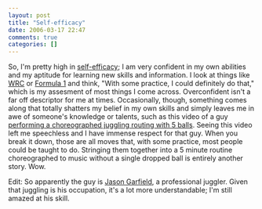 ```yaml
---
layout: post
title: "Self-efficacy"
date: 2006-03-17 22:47
comments: true
categories: []
---
```

So, I'm pretty high in [self-efficacy](http://en.wikipedia.org/wiki/Self-efficacy); I am very confident in my own abilities and my aptitude for learning new skills and information.  I look at things like [WRC](http://www.wrc.com) or [Formula 1](http://www.formula1.com) and think, "With some practice, I could definitely do that," which is my assesment of most things I come across.  Overconfident isn't a far off descriptor for me at times.  Occasionally, though, something comes along that totally shatters my belief in my own skills and simply leaves me in awe of someone's knowledge or talents, such as this video of a guy [performing a choreographed juggling routing with 5 balls](http://video.google.com/videoplay?docid=-6283096511750618839).  Seeing this video left me speechless and I have immense respect for that guy.  When you break it down, those are all moves that, with some practice, most people could be taught to do.  Stringing them together into a 5 minute routine choreographed to music without a single dropped ball is entirely another story.  Wow.

Edit: So apparently the guy is [Jason Garfield](http://en.wikipedia.org/wiki/Jason_Garfield), a professional juggler.  Given that juggling is his occupation, it's a lot more understandable; I'm still amazed at his skill.
